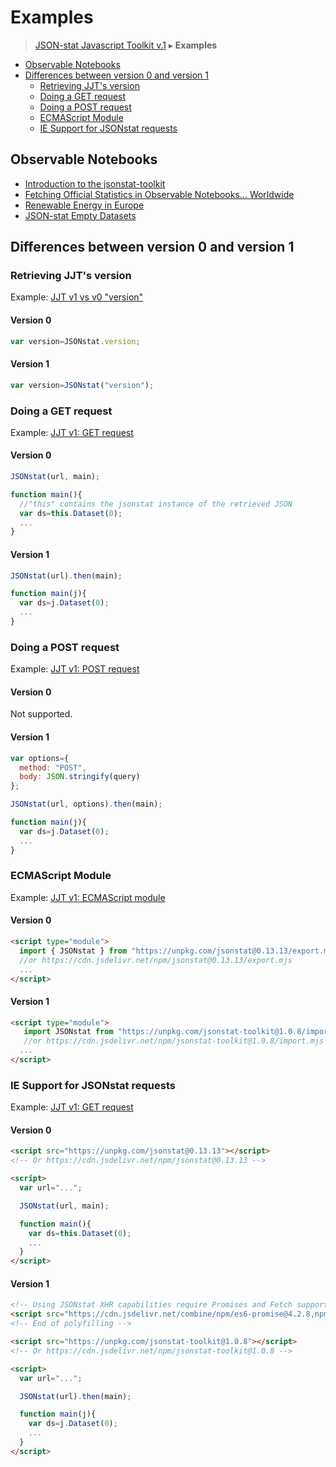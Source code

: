 # Examples

> [JSON-stat Javascript Toolkit v.1](https://github.com/jsonstat/toolkit/blob/master/README.md) ▸ **Examples**

<ul>
  <li><a href="#observable-notebooks">Observable Notebooks</a></li>
  <li><a href="#differences-between-version-0-and-version-1">Differences between version 0 and version 1</a>
    <ul>
      <li><a href="#retrieving-jjts-version">Retrieving JJT's version</a></li>
      <li><a href="#doing-a-get-request">Doing a GET request</a></li>
      <li><a href="#doing-a-post-request">Doing a POST request</a></li>
      <li><a href="#ecmascript-module">ECMAScript Module</a></li>
      <li><a href="#ie-support-for-jsonstat-requests">IE Support for JSONstat requests</a></li>
    </ul>
  </li>
</ul>

## Observable Notebooks

* [Introduction to the jsonstat-toolkit](https://observablehq.com/@jsonstat/toolkit)
* [Fetching Official Statistics in Observable Notebooks... Worldwide](https://observablehq.com/@jsonstat/fetch)
* [Renewable Energy in Europe](https://observablehq.com/@jsonstat/energy)
* [JSON-stat Empty Datasets](https://observablehq.com/@jsonstat/emptydatasets)

## Differences between version 0 and version 1

### Retrieving JJT's version

Example: [JJT v1 vs v0 "version"](https://bl.ocks.org/badosa/73097b82e22f1b06522b4437b1112878)

#### Version 0

```js
var version=JSONstat.version;
```

#### Version 1

```js
var version=JSONstat("version");
```

### Doing a GET request

Example: [JJT v1: GET request](https://bl.ocks.org/badosa/ddd1b3783800dffa9cf7426f6042cc83)

#### Version 0

```js
JSONstat(url, main);

function main(){
  //"this" contains the jsonstat instance of the retrieved JSON
  var ds=this.Dataset(0);
  ...
}
```

#### Version 1

```js
JSONstat(url).then(main);

function main(j){
  var ds=j.Dataset(0);
  ...
}
```

### Doing a POST request

Example: [JJT v1: POST request](https://bl.ocks.org/badosa/9aecb97692d743eff6734e3a34fbc4e9)

#### Version 0

Not supported.

#### Version 1

```js
var options={
  method: "POST",
  body: JSON.stringify(query)
};

JSONstat(url, options).then(main);

function main(j){
  var ds=j.Dataset(0);
  ...
}
```

### ECMAScript Module

Example: [JJT v1: ECMAScript module](https://bl.ocks.org/badosa/c1feb27bd8214de60f430379424e12fa)

#### Version 0

```html
<script type="module">
  import { JSONstat } from "https://unpkg.com/jsonstat@0.13.13/export.mjs";
  //or https://cdn.jsdelivr.net/npm/jsonstat@0.13.13/export.mjs
  ...
</script>  
```

#### Version 1

```html
<script type="module">
   import JSONstat from "https://unpkg.com/jsonstat-toolkit@1.0.8/import.mjs";
   //or https://cdn.jsdelivr.net/npm/jsonstat-toolkit@1.0.8/import.mjs
  ...
</script>  
```


### IE Support for JSONstat requests

Example: [JJT v1: GET request](https://bl.ocks.org/badosa/ddd1b3783800dffa9cf7426f6042cc83)

#### Version 0

```html
<script src="https://unpkg.com/jsonstat@0.13.13"></script>
<!-- Or https://cdn.jsdelivr.net/npm/jsonstat@0.13.13 -->

<script>
  var url="...";

  JSONstat(url, main);

  function main(){
    var ds=this.Dataset(0);
    ...
  }
</script>
```

#### Version 1

```html
<!-- Using JSONstat XHR capabilities require Promises and Fetch support -->
<script src="https://cdn.jsdelivr.net/combine/npm/es6-promise@4.2.8,npm/whatwg-fetch@3.0.0"></script>
<!-- End of polyfilling -->

<script src="https://unpkg.com/jsonstat-toolkit@1.0.8"></script>
<!-- Or https://cdn.jsdelivr.net/npm/jsonstat-toolkit@1.0.8 -->

<script>
  var url="...";

  JSONstat(url).then(main);

  function main(j){
    var ds=j.Dataset(0);
    ...
  }
</script>
```
